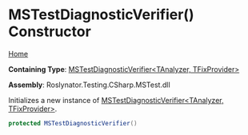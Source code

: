 # MSTestDiagnosticVerifier\(\) Constructor

[Home](../../../../../../README.md)

**Containing Type**: [MSTestDiagnosticVerifier\<TAnalyzer, TFixProvider\>](../README.md)

**Assembly**: Roslynator\.Testing\.CSharp\.MSTest\.dll

  
Initializes a new instance of [MSTestDiagnosticVerifier\<TAnalyzer, TFixProvider\>](../README.md)\.

```csharp
protected MSTestDiagnosticVerifier()
```

